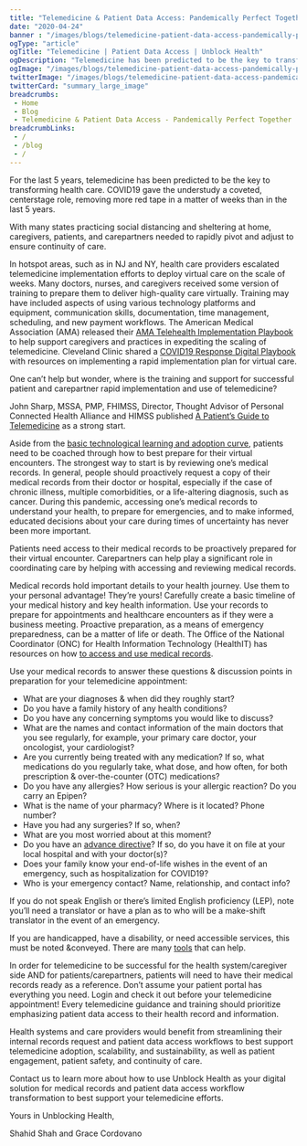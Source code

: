 ```yaml
--- 
title: "Telemedicine & Patient Data Access: Pandemically Perfect Together"
date: "2020-04-24"
banner : "/images/blogs/telemedicine-patient-data-access-pandemically-perfect-together.jpg"
ogType: "article"
ogTitle: "Telemedicine | Patient Data Access | Unblock Health"
ogDescription: "Telemedicine has been predicted to be the key to transforming health care. In order for telemedicine to be successful for the health system/caregiver side and for patients/carepartners, patients will need to have their medical records ready as a reference."
ogImage: "/images/blogs/telemedicine-patient-data-access-pandemically-perfect-together.jpg"
twitterImage: "/images/blogs/telemedicine-patient-data-access-pandemically-perfect-together.jpg"
twitterCard: "summary_large_image"
breadcrumbs:
 - Home
 - Blog
 - Telemedicine & Patient Data Access - Pandemically Perfect Together
breadcrumbLinks:
 - / 
 - /blog
 - / 
---
```


For the last 5 years, telemedicine has been predicted to be the key to transforming health care. COVID19 gave the understudy a coveted, centerstage role, removing more red tape in a matter of weeks than in the last 5 years.

With many states practicing social distancing and sheltering at home, caregivers, patients, and carepartners needed to rapidly pivot and adjust to ensure continuity of care. 

In hotspot areas, such as in NJ and NY, health care providers escalated telemedicine implementation efforts to deploy virtual care on the scale of weeks. Many doctors, nurses, and caregivers received some version of training to prepare them to deliver high-quality care virtually. Training may have included aspects of using various technology platforms and equipment, communication skills, documentation, time management, scheduling, and new payment workflows. The American Medical Association (AMA) released their <a href="https://www.ama-assn.org/practice-management/digital/ama-quick-guide-telemedicine-practice" target="_blank">AMA Telehealth Implementation Playbook</a> to help support caregivers and practices in expediting the scaling of telemedicine. Cleveland Clinic shared a <a href="https://my.clevelandclinic.org/-/scassets/files/org/landing/preparing-for-coronavirus/covid-response-digital-health-playbook.ashx?la=en" target="_blank">COVID19 Response Digital Playbook</a> with resources on implementing a rapid implementation plan for virtual care.

One can’t help but wonder, where is the training and support for successful patient and carepartner rapid implementation and use of telemedicine? 

John Sharp, MSSA, PMP, FHIMSS, Director, Thought Advisor of Personal Connected Health Alliance and HIMSS published <a href="https://www.himss.org/news/patients-guide-telemedicine" target="_blank"> A Patient’s Guide to Telemedicine</a> as a strong start.

Aside from the <a href="https://www.solutionreach.com/blog/telemedicine-during-covid-how-not-to-fail-out-of-the-gate" target="_blank">basic technological learning and adoption curve</a>, patients need to be coached through how to best prepare for their virtual encounters. The strongest way to start is by reviewing one’s medical records. In general, people should proactively request a copy of their medical records from their doctor or hospital, especially if the case of chronic illness, multiple comorbidities, or a life-altering diagnosis, such as cancer. During this pandemic, accessing one’s medical records to understand your health, to prepare for emergencies, and to make informed, educated decisions about your care during times of uncertainty has never been more important.

Patients need access to their medical records to be proactively prepared for their virtual encounter. Carepartners can help play a significant role in coordinating care by helping with accessing and reviewing medical records.

Medical records hold important details to your health journey. Use them to your personal advantage! They’re yours! Carefully create a basic timeline of your medical history and key health information. Use your records to prepare for appointments and healthcare encounters as if they were a business meeting. Proactive preparation, as a means of emergency preparedness, can be a matter of life or death. The Office of the National Coordinator (ONC) for Health Information Technology (HealthIT) has resources on how <a href="https://www.healthit.gov/topic/patient-access-information-individuals-get-it-check-it-use-it" target="_blank">to access and use medical records</a>.

Use your medical records to answer these questions & discussion points in preparation for your telemedicine appointment:   

- What are your diagnoses & when did they roughly start?
- Do you have a family history of any health conditions?
- Do you have any concerning symptoms you would like to discuss?
- What are the names and contact information of the main doctors that you see regularly, for example, your primary care doctor, your oncologist, your cardiologist?
- Are you currently being treated with any medication? If so, what medications do you regularly take, what dose, and how often, for both prescription & over-the-counter (OTC) medications?
- Do you have any allergies? How serious is your allergic reaction? Do you carry an Epipen?
- What is the name of your pharmacy? Where is it located? Phone number?
- Have you had any surgeries? If so, when?
- What are you most worried about at this moment?
- Do you have an <a href="https://theconversationproject.org/wp-content/uploads/2020/04/tcpcovid19guide.pdf" target="_blank">advance directive</a>? If so, do you have it on file at your local hospital and with your doctor(s)?
- Does your family know your end-of-life wishes in the event of an emergency, such as hospitalization for COVID19?
- Who is your emergency contact? Name, relationship, and contact info?

If you do not speak English or there’s limited English proficiency (LEP), note you’ll need a translator or have a plan as to who will be a make-shift translator in the event of an emergency.

If you are handicapped, have a disability, or need accessible services, this must be noted &conveyed. There are many  <a href="https://www.rwjbh.org/blog/2020/march/njdhs-deaf-assistance-card/" target="_blank">tools</a> that can help. 

In order for telemedicine to be successful for the health system/caregiver side AND for patients/carepartners, patients will need to have their medical records ready as a reference. Don’t assume your patient portal has everything you need. Login and check it out before your telemedicine appointment! Every telemedicine guidance and training should prioritize emphasizing patient data access to their health record and information.

Health systems and care providers would benefit from streamlining their internal records request and patient data access workflows to best support telemedicine adoption, scalability, and sustainability, as well as patient engagement, patient safety, and continuity of care.

Contact us to learn more about how to use Unblock Health as your digital solution for medical records and patient data access workflow transformation to best support your telemedicine efforts.


Yours in Unblocking Health, 

Shahid Shah and Grace Cordovano